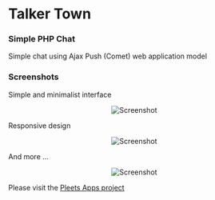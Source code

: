 # Talker Town
### Simple PHP Chat

Simple chat using Ajax Push (Comet) web application model

### Screenshots

Simple and minimalist interface

<p align="center">
  <img src="http://pleets.org/public/img/talker-town-1.png" alt="Screenshot"/>
</p>

Responsive design

<p align="center">
  <img src="http://pleets.org/public/img/talker-town-2.png" alt="Screenshot"/>
</p>

And more ...

<p align="center">
  <img src="http://pleets.org/public/img/talker-town-3.png" alt="Screenshot"/>
</p>

Please visit the [Pleets Apps project](http://pleets.org)
